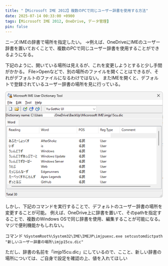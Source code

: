 ```yaml
---
title: "【Microsoft IME 2012】複数のPCで同じユーザー辞書を使用する方法"
date: 2025-07-14 00:33:00 +0900
tags: [Microsoft IME 2012, OneDrive, データ管理]
pin: false
---
```


ニーズ:IMEの辞書で場所を指定したい。
→例えば、OneDriveにIMEのユーザー辞書を置いておくことで、複数のPCで同じユーザー辞書を使用することができるようになる。

下記のように、開いている場所は見えるが、これを変更しようとすると少し手間がかかる。
File>Openなどで、別の場所のファイルを開くことはできるが、それがデフォルトのファイルになるわけではない。
またIMEを開くと、デフォルトで登録されているユーザー辞書の場所を見に行っている。

![alt text](../assets/images/IME辞書.png)

しかし、下記のコマンドを実行することで、デフォルトのユーザー辞書の場所を変更することが可能。
例えば、OneDrive上に辞書を置いて、そのpathを指定することで、複数のWindows OSで同じ辞書を使用、編集することが可能になる。
マジで便利機能かもしれない。

コマンド
```%SystemRoot%\System32\IME\IMEJP\imjpuexc.exe setcustomdictpath "新しいユーザー辞書の場所\imjp15cu.dic"```

ただし、辞書の名前を「imjp15cu.dic」にしているので、ここと、新しい辞書の場所については、ご自身で設定を確認の上、値を入れてほしい